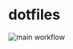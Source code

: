 # dotfiles

![main workflow](https://github.com/yamd1/dotfiles/actions/workflows/main.yml/badge.svg)
